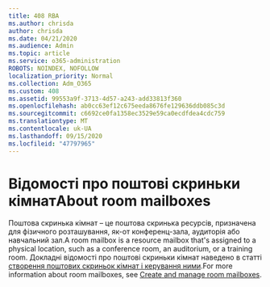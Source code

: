 ```yaml
---
title: 408 RBA
ms.author: chrisda
author: chrisda
ms.date: 04/21/2020
ms.audience: Admin
ms.topic: article
ms.service: o365-administration
ROBOTS: NOINDEX, NOFOLLOW
localization_priority: Normal
ms.collection: Adm_O365
ms.custom: 408
ms.assetid: 99553a9f-3713-4d57-a243-add33813f360
ms.openlocfilehash: ab0cc63ef12c675eeda8676fe129636ddb085c3d
ms.sourcegitcommit: c6692ce0fa1358ec3529e59ca0ecdfdea4cdc759
ms.translationtype: MT
ms.contentlocale: uk-UA
ms.lasthandoff: 09/15/2020
ms.locfileid: "47797965"
---
```

# <a name="about-room-mailboxes"></a><span data-ttu-id="e82e4-102">Відомості про поштові скриньки кімнат</span><span class="sxs-lookup"><span data-stu-id="e82e4-102">About room mailboxes</span></span>

<span data-ttu-id="e82e4-103">Поштова скринька кімнат – це поштова скринька ресурсів, призначена для фізичного розташування, як-от конференц-зала, аудиторія або навчальний зал.</span><span class="sxs-lookup"><span data-stu-id="e82e4-103">A room mailbox is a resource mailbox that's assigned to a physical location, such as a conference room, an auditorium, or a training room.</span></span> <span data-ttu-id="e82e4-104">Докладні відомості про поштові скриньки кімнат наведено в статті [створення поштових скриньок кімнат і керування ними](https://go.microsoft.com/fwlink/p/?linkid=717533).</span><span class="sxs-lookup"><span data-stu-id="e82e4-104">For more information about room mailboxes, see [Create and manage room mailboxes](https://go.microsoft.com/fwlink/p/?linkid=717533).</span></span>
